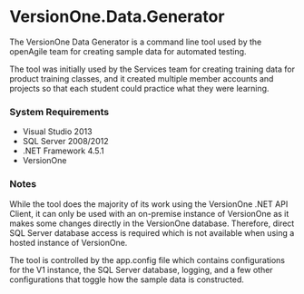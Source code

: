 VersionOne.Data.Generator
=========================

The VersionOne Data Generator is a command line tool used by the openAgile team for creating sample data for automated testing.

The tool was initially used by the Services team for creating training data for product training classes, and it created multiple member accounts and projects so that each student could practice what they were learning.

### System Requirements ###

- Visual Studio 2013
- SQL Server 2008/2012
- .NET Framework 4.5.1
- VersionOne


### Notes ###

While the tool does the majority of its work using the VersionOne .NET API Client, it can only be used with an on-premise instance of VersionOne as it makes some changes directly in the VersionOne database. Therefore, direct SQL Server database access is required which is not available when using a hosted instance of VersionOne.

The tool is controlled by the app.config file which contains configurations for the V1 instance, the SQL Server database, logging, and a few other configurations that toggle how the sample data is constructed.
